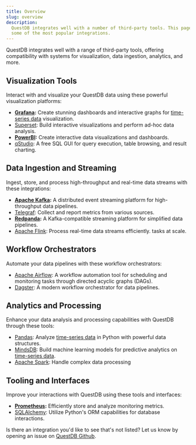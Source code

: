 ```yaml
---
title: Overview
slug: overview
description:
  QuestDB integrates well with a number of third-party tools. This page lists
  some of the most popular integrations.
---
```


QuestDB integrates well with a range of third-party tools, offering
compatibility with systems for visualization, data ingestion, analytics, and
more.

## Visualization Tools

Interact with and visualize your QuestDB data using these powerful visualization
platforms:

- **[Grafana](/docs/third-party-tools/grafana/):** Create stunning dashboards
  and interactive graphs for [time-series data](/blog/what-is-time-series-data/) visualization.
- [Superset](/docs/third-party-tools/superset/): Build interactive
  visualizations and perform ad-hoc data analysis.
- **[PowerBI](/docs/third-party-tools/powerbi/):** Create interactive data visualizations and dashboards.
- [qStudio](/docs/third-party-tools/qstudio/): A free SQL GUI for query
  execution, table browsing, and result charting.

## Data Ingestion and Streaming

Ingest, store, and process high-throughput and real-time data streams with these
integrations:

- **[Apache Kafka](/docs/third-party-tools/kafka):** A distributed
  event streaming platform for high-throughput data pipelines.
- [Telegraf](/docs/third-party-tools/telegraf/): Collect and report metrics from
  various sources.
- **[Redpanda](/docs/third-party-tools/redpanda/):** A Kafka-compatible streaming
  platform for simplified data pipelines.
- [Apache Flink](/docs/third-party-tools/flink/): Process real-time data streams
  efficiently.
  tasks at scale.

## Workflow Orchestrators

Automate your data pipelines with these workflow orchestrators:

- [Apache Airflow](/docs/third-party-tools/airflow/): A workflow automation tool for
  scheduling and monitoring tasks through directed acyclic graphs (DAGs).
- [Dagster](/docs/third-party-tools/dagster/): A modern workflow orchestrator for
  data pipelines.

## Analytics and Processing

Enhance your data analysis and processing capabilities with QuestDB through
these tools:

- [Pandas](/docs/third-party-tools/pandas/): Analyze [time-series data](/blog/what-is-time-series-data/) in Python
  with powerful data structures.
- [MindsDB](/docs/third-party-tools/mindsdb/): Build machine learning models for
  predictive analytics on [time-series data](/blog/what-is-time-series-data/).
- [Apache Spark](/docs/third-party-tools/spark/): Handle complex data processing

## Tooling and Interfaces

Improve your interactions with QuestDB using these tools and interfaces:

- **[Prometheus](/docs/third-party-tools/prometheus/):** Efficiently store and
  analyze monitoring metrics.
- [SQLAlchemy](/docs/third-party-tools/sqlalchemy/): Utilize Python's ORM
  capabilities for database interactions.

Is there an integration you'd like to see that's not listed? Let us know by
opening an issue on [QuestDB Github](https://github.com/questdb/questdb/issues/new/choose).